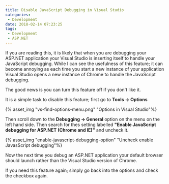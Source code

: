 ```yaml
---
title: Disable JavaScript Debugging in Visual Studio
categories:
 - Development
date: 2018-02-14 07:23:25
tags:
 - Development
 - ASP.NET
---
```



If you are reading this, it is likely that when you are debugging your ASP.NET application your Visual Studio is inserting itself to handle your JavaScript debugging. While I can see the usefulness of this feature; it can become annoying as each time you start a new instance of your application Visual Studio opens a new instance of Chrome to handle the JavaScript debugging.
<!-- more --> 

The good news is you can turn this feature off if you don't like it.

It is a simple task to disable this feature; first go to **Tools -> Options**

{% asset_img "vs-find-options-menu.png" "Options in Visual Studio"%}

Then scroll down to the **Debugging -> General** option on the menu on the left hand side. Then search for thes setting labelled **"Enable JavaScript debugging for ASP.NET (Chrome and IE)"** and uncheck it.

{% asset_img "enable-javascript-debugging-option" "Uncheck enable JavasScript debugging"%}

Now the next time you debug an ASP.NET application your default browser should launch rather than the Visual Studio version of Chrome.

If you need this feature again; simply go back into the options and check the checkbox again.
